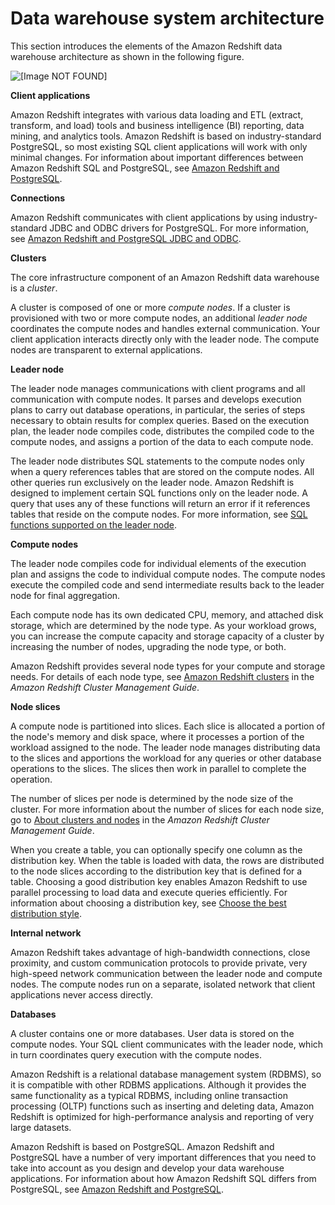 # Data warehouse system architecture<a name="c_high_level_system_architecture"></a>

This section introduces the elements of the Amazon Redshift data warehouse architecture as shown in the following figure\.

![\[Image NOT FOUND\]](http://docs.aws.amazon.com/redshift/latest/dg/images/02-NodeRelationships.png)

 **Client applications** 

Amazon Redshift integrates with various data loading and ETL \(extract, transform, and load\) tools and business intelligence \(BI\) reporting, data mining, and analytics tools\. Amazon Redshift is based on industry\-standard PostgreSQL, so most existing SQL client applications will work with only minimal changes\. For information about important differences between Amazon Redshift SQL and PostgreSQL, see [Amazon Redshift and PostgreSQL](c_redshift-and-postgres-sql.md)\.

 **Connections** 

Amazon Redshift communicates with client applications by using industry\-standard JDBC and ODBC drivers for PostgreSQL\. For more information, see [Amazon Redshift and PostgreSQL JDBC and ODBC](c_redshift-postgres-jdbc.md)\.

 **Clusters** 

The core infrastructure component of an Amazon Redshift data warehouse is a *cluster*\.

A cluster is composed of one or more *compute nodes*\. If a cluster is provisioned with two or more compute nodes, an additional *leader node* coordinates the compute nodes and handles external communication\. Your client application interacts directly only with the leader node\. The compute nodes are transparent to external applications\.

 **Leader node** 

The leader node manages communications with client programs and all communication with compute nodes\. It parses and develops execution plans to carry out database operations, in particular, the series of steps necessary to obtain results for complex queries\. Based on the execution plan, the leader node compiles code, distributes the compiled code to the compute nodes, and assigns a portion of the data to each compute node\.

The leader node distributes SQL statements to the compute nodes only when a query references tables that are stored on the compute nodes\. All other queries run exclusively on the leader node\. Amazon Redshift is designed to implement certain SQL functions only on the leader node\. A query that uses any of these functions will return an error if it references tables that reside on the compute nodes\. For more information, see [SQL functions supported on the leader node](c_sql-functions-leader-node.md)\.

 **Compute nodes** 

The leader node compiles code for individual elements of the execution plan and assigns the code to individual compute nodes\. The compute nodes execute the compiled code and send intermediate results back to the leader node for final aggregation\. 

Each compute node has its own dedicated CPU, memory, and attached disk storage, which are determined by the node type\. As your workload grows, you can increase the compute capacity and storage capacity of a cluster by increasing the number of nodes, upgrading the node type, or both\.

Amazon Redshift provides several node types for your compute and storage needs\. For details of each node type, see [Amazon Redshift clusters](https://docs.aws.amazon.com/redshift/latest/mgmt/working-with-clusters.html) in the *Amazon Redshift Cluster Management Guide*\. 

 **Node slices** 

A compute node is partitioned into slices\. Each slice is allocated a portion of the node's memory and disk space, where it processes a portion of the workload assigned to the node\. The leader node manages distributing data to the slices and apportions the workload for any queries or other database operations to the slices\. The slices then work in parallel to complete the operation\.

The number of slices per node is determined by the node size of the cluster\. For more information about the number of slices for each node size, go to [About clusters and nodes](https://docs.aws.amazon.com/redshift/latest/mgmt/working-with-clusters.html#rs-about-clusters-and-nodes) in the *Amazon Redshift Cluster Management Guide*\.

When you create a table, you can optionally specify one column as the distribution key\. When the table is loaded with data, the rows are distributed to the node slices according to the distribution key that is defined for a table\. Choosing a good distribution key enables Amazon Redshift to use parallel processing to load data and execute queries efficiently\. For information about choosing a distribution key, see [Choose the best distribution style](c_best-practices-best-dist-key.md)\.

 **Internal network** 

Amazon Redshift takes advantage of high\-bandwidth connections, close proximity, and custom communication protocols to provide private, very high\-speed network communication between the leader node and compute nodes\. The compute nodes run on a separate, isolated network that client applications never access directly\.

 **Databases** 

A cluster contains one or more databases\. User data is stored on the compute nodes\. Your SQL client communicates with the leader node, which in turn coordinates query execution with the compute nodes\.

Amazon Redshift is a relational database management system \(RDBMS\), so it is compatible with other RDBMS applications\. Although it provides the same functionality as a typical RDBMS, including online transaction processing \(OLTP\) functions such as inserting and deleting data, Amazon Redshift is optimized for high\-performance analysis and reporting of very large datasets\.

Amazon Redshift is based on PostgreSQL\. Amazon Redshift and PostgreSQL have a number of very important differences that you need to take into account as you design and develop your data warehouse applications\. For information about how Amazon Redshift SQL differs from PostgreSQL, see [Amazon Redshift and PostgreSQL](c_redshift-and-postgres-sql.md)\.